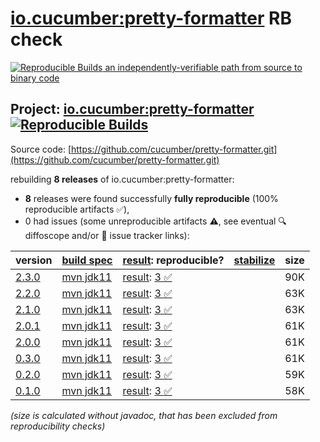 [io.cucumber:pretty-formatter](https://central.sonatype.com/artifact/io.cucumber/pretty-formatter/versions) RB check
=======

[![Reproducible Builds](https://reproducible-builds.org/images/logos/rb.svg) an independently-verifiable path from source to binary code](https://reproducible-builds.org/)

## Project: [io.cucumber:pretty-formatter](https://central.sonatype.com/artifact/io.cucumber/pretty-formatter/versions) [![Reproducible Builds](https://img.shields.io/endpoint?url=https://raw.githubusercontent.com/jvm-repo-rebuild/reproducible-central/master/content/io/cucumber/pretty-formatter/badge.json)](https://github.com/jvm-repo-rebuild/reproducible-central/blob/master/content/io/cucumber/pretty-formatter/README.md)

Source code: [https://github.com/cucumber/pretty-formatter.git](https://github.com/cucumber/pretty-formatter.git)

rebuilding **8 releases** of io.cucumber:pretty-formatter:
- **8** releases were found successfully **fully reproducible** (100% reproducible artifacts :white_check_mark:),
- 0 had issues (some unreproducible artifacts :warning:, see eventual :mag: diffoscope and/or :memo: issue tracker links):

| version | [build spec](/BUILDSPEC.md) | [result](https://reproducible-builds.org/docs/jvm/): reproducible? | [stabilize](https://github.com/google/oss-rebuild/blob/main/cmd/stabilize/README.md) | size |
| -- | --------- | ------ | ------ | -- |
| [2.3.0](https://central.sonatype.com/artifact/io.cucumber/pretty-formatter/2.3.0/pom) | [mvn jdk11](pretty-formatter-2.3.0.buildspec) | [result](pretty-formatter-2.3.0.buildinfo): [3 :white_check_mark: ](pretty-formatter-2.3.0.buildcompare) | | 90K |
| [2.2.0](https://central.sonatype.com/artifact/io.cucumber/pretty-formatter/2.2.0/pom) | [mvn jdk11](pretty-formatter-2.2.0.buildspec) | [result](pretty-formatter-2.2.0.buildinfo): [3 :white_check_mark: ](pretty-formatter-2.2.0.buildcompare) | | 63K |
| [2.1.0](https://central.sonatype.com/artifact/io.cucumber/pretty-formatter/2.1.0/pom) | [mvn jdk11](pretty-formatter-2.1.0.buildspec) | [result](pretty-formatter-2.1.0.buildinfo): [3 :white_check_mark: ](pretty-formatter-2.1.0.buildcompare) | | 63K |
| [2.0.1](https://central.sonatype.com/artifact/io.cucumber/pretty-formatter/2.0.1/pom) | [mvn jdk11](pretty-formatter-2.0.1.buildspec) | [result](pretty-formatter-2.0.1.buildinfo): [3 :white_check_mark: ](pretty-formatter-2.0.1.buildcompare) | | 61K |
| [2.0.0](https://central.sonatype.com/artifact/io.cucumber/pretty-formatter/2.0.0/pom) | [mvn jdk11](pretty-formatter-2.0.0.buildspec) | [result](pretty-formatter-2.0.0.buildinfo): [3 :white_check_mark: ](pretty-formatter-2.0.0.buildcompare) | | 61K |
| [0.3.0](https://central.sonatype.com/artifact/io.cucumber/pretty-formatter/0.3.0/pom) | [mvn jdk11](pretty-formatter-0.3.0.buildspec) | [result](pretty-formatter-0.3.0.buildinfo): [3 :white_check_mark: ](pretty-formatter-0.3.0.buildcompare) | | 61K |
| [0.2.0](https://central.sonatype.com/artifact/io.cucumber/pretty-formatter/0.2.0/pom) | [mvn jdk11](pretty-formatter-0.2.0.buildspec) | [result](pretty-formatter-0.2.0.buildinfo): [3 :white_check_mark: ](pretty-formatter-0.2.0.buildcompare) | | 59K |
| [0.1.0](https://central.sonatype.com/artifact/io.cucumber/pretty-formatter/0.1.0/pom) | [mvn jdk11](pretty-formatter-0.1.0.buildspec) | [result](pretty-formatter-0.1.0.buildinfo): [3 :white_check_mark: ](pretty-formatter-0.1.0.buildcompare) | | 58K |

<i>(size is calculated without javadoc, that has been excluded from reproducibility checks)</i>
